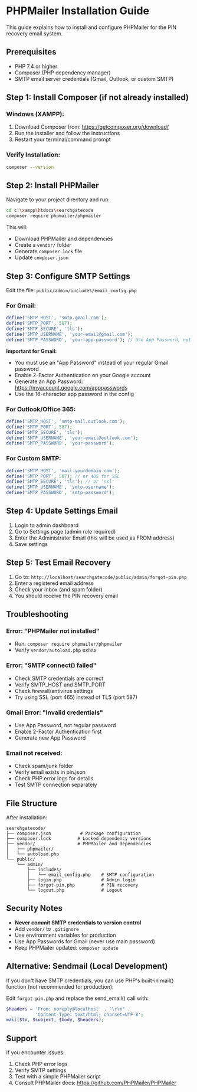 # PHPMailer Installation Guide

This guide explains how to install and configure PHPMailer for the PIN recovery email system.

## Prerequisites

- PHP 7.4 or higher
- Composer (PHP dependency manager)
- SMTP email server credentials (Gmail, Outlook, or custom SMTP)

## Step 1: Install Composer (if not already installed)

### Windows (XAMPP):
1. Download Composer from: https://getcomposer.org/download/
2. Run the installer and follow the instructions
3. Restart your terminal/command prompt

### Verify Installation:
```bash
composer --version
```

## Step 2: Install PHPMailer

Navigate to your project directory and run:

```bash
cd c:\xampp\htdocs\searchgatecode
composer require phpmailer/phpmailer
```

This will:
- Download PHPMailer and dependencies
- Create a `vendor/` folder
- Generate `composer.lock` file
- Update `composer.json`

## Step 3: Configure SMTP Settings

Edit the file: `public/admin/includes/email_config.php`

### For Gmail:

```php
define('SMTP_HOST', 'smtp.gmail.com');
define('SMTP_PORT', 587);
define('SMTP_SECURE', 'tls');
define('SMTP_USERNAME', 'your-email@gmail.com');
define('SMTP_PASSWORD', 'your-app-password'); // Use App Password, not regular password
```

**Important for Gmail:**
- You must use an "App Password" instead of your regular Gmail password
- Enable 2-Factor Authentication on your Google account
- Generate an App Password: https://myaccount.google.com/apppasswords
- Use the 16-character app password in the config

### For Outlook/Office 365:

```php
define('SMTP_HOST', 'smtp-mail.outlook.com');
define('SMTP_PORT', 587);
define('SMTP_SECURE', 'tls');
define('SMTP_USERNAME', 'your-email@outlook.com');
define('SMTP_PASSWORD', 'your-password');
```

### For Custom SMTP:

```php
define('SMTP_HOST', 'mail.yourdomain.com');
define('SMTP_PORT', 587); // or 465 for SSL
define('SMTP_SECURE', 'tls'); // or 'ssl'
define('SMTP_USERNAME', 'smtp-username');
define('SMTP_PASSWORD', 'smtp-password');
```

## Step 4: Update Settings Email

1. Login to admin dashboard
2. Go to Settings page (admin role required)
3. Enter the Administrator Email (this will be used as FROM address)
4. Save settings

## Step 5: Test Email Recovery

1. Go to: `http://localhost/searchgatecode/public/admin/forgot-pin.php`
2. Enter a registered email address
3. Check your inbox (and spam folder)
4. You should receive the PIN recovery email

## Troubleshooting

### Error: "PHPMailer not installed"
- Run: `composer require phpmailer/phpmailer`
- Verify `vendor/autoload.php` exists

### Error: "SMTP connect() failed"
- Check SMTP credentials are correct
- Verify SMTP_HOST and SMTP_PORT
- Check firewall/antivirus settings
- Try using SSL (port 465) instead of TLS (port 587)

### Gmail Error: "Invalid credentials"
- Use App Password, not regular password
- Enable 2-Factor Authentication first
- Generate new App Password

### Email not received:
- Check spam/junk folder
- Verify email exists in pin.json
- Check PHP error logs for details
- Test SMTP connection separately

## File Structure

After installation:
```
searchgatecode/
├── composer.json           # Package configuration
├── composer.lock          # Locked dependency versions
├── vendor/                # PHPMailer and dependencies
│   ├── phpmailer/
│   └── autoload.php
└── public/
    └── admin/
        ├── includes/
        │   └── email_config.php    # SMTP configuration
        ├── login.php               # Admin login
        ├── forgot-pin.php          # PIN recovery
        └── logout.php              # Logout
```

## Security Notes

- **Never commit SMTP credentials to version control**
- Add `vendor/` to `.gitignore`
- Use environment variables for production
- Use App Passwords for Gmail (never use main password)
- Keep PHPMailer updated: `composer update`

## Alternative: Sendmail (Local Development)

If you don't have SMTP credentials, you can use PHP's built-in mail() function (not recommended for production):

Edit `forgot-pin.php` and replace the send_email() call with:
```php
$headers = 'From: noreply@localhost' . "\r\n" .
           'Content-Type: text/html; charset=UTF-8';
mail($to, $subject, $body, $headers);
```

## Support

If you encounter issues:
1. Check PHP error logs
2. Verify SMTP settings
3. Test with a simple PHPMailer script
4. Consult PHPMailer docs: https://github.com/PHPMailer/PHPMailer
